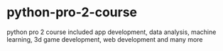 # python-pro-2-course
python pro 2 course included app development, data analysis, machine learning, 3d game development, web development and many more

